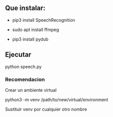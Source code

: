 ## Que instalar:

 - pip3 install SpeechRecognition

 - sudo apt install ffmpeg

 - pip3 install pydub

## Ejecutar

python speech.py


### Recomendacion

Crear un ambiente virtual

python3 -m venv /path/to/new/virtual/environment

Sustituir venv por cualquier otro nombre
